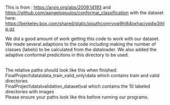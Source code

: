 This is from : https://arxiv.org/abs/2009.14193 and https://github.com/aangelopoulos/conformal_classification 
with the dataset here: https://berkeley.box.com/shared/static/pouthcomrvxw9hj64oxhacjvqdw3ihlp.gz

We did a good amount of work getting this code to work with our dataset.  We made several adaptions to the code including making the number of classes (labels) to be calculated from the dataloader.  We also added the adaptive conformal predicitons in this directory to be used.  
 
<br /> 
The relative paths should look like this when finished: <br /> 
 FinalProject\data\data_train_valid_only\data which contains train and valid directories <br /> 
 FinalProject\data\validation_dataset\val which contains the 10 labeled directories with images <br /> 
 Please ensure your paths look like this before running our programs. <br /> 

